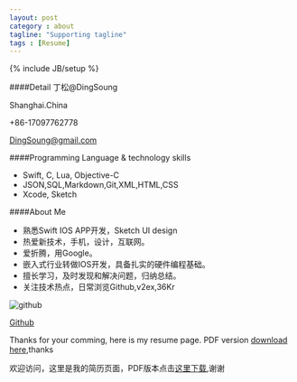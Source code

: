 ```yaml
---
layout: post
category : about
tagline: "Supporting tagline"
tags : [Resume]
---
```

{% include JB/setup %}



####Detail
丁松@DingSoung

Shanghai.China

+86-17097762778

[DingSoung@gmail.com](mailto://DingSoung@gmail.com)

####Programming Language & technology skills

* Swift, C, Lua, Objective-C
* JSON,SQL,Markdown,Git,XML,HTML,CSS
* Xcode, Sketch


####About Me
* 熟悉Swift IOS APP开发，Sketch UI design
* 热爱新技术，手机，设计，互联网。
* 爱折腾，用Google。
* 嵌入式行业转做IOS开发，具备扎实的硬件编程基础。
* 擅长学习，及时发现和解决问题，归纳总结。
* 关注技术热点，日常浏览Github,v2ex,36Kr


![github](https://raw.githubusercontent.com/DingSoung/dingsoung.github.com/master/_posts/attach/githubUrl)

[Github](https://Github.com/DingSoung)



Thanks for your comming, here is my resume page. PDF version [download here][Ding_Soung_Firmware_Embedded_system],thanks

欢迎访问，这里是我的简历页面，PDF版本点击[这里下载][Ding_Soung_Firmware_Embedded_system],谢谢

[Ding_Soung_Firmware_Embedded_system]:https://raw.githubusercontent.com/DingSoung/dingsoung.github.com/master/_posts/attach/Ding_Soung_Firmware_Embedded_system.pdf